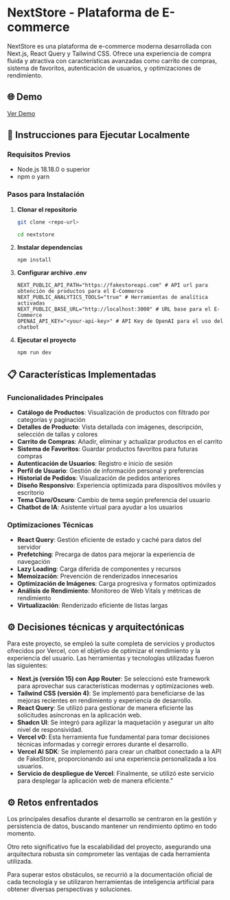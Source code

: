 # NextStore - Plataforma de E-commerce

NextStore es una plataforma de e-commerce moderna desarrollada con Next.js, React Query y Tailwind CSS. Ofrece una experiencia de compra fluida y atractiva con características avanzadas como carrito de compras, sistema de favoritos, autenticación de usuarios, y optimizaciones de rendimiento.

## 🌐 Demo

[Ver Demo](https://tanstack-query-ecommerce-nextjs-22or.vercel.app)

## 🚀 Instrucciones para Ejecutar Localmente

### Requisitos Previos
- Node.js 18.18.0 o superior
- npm o yarn

### Pasos para Instalación

1. **Clonar el repositorio**
    ```bash
    git clone <repo-url>

    cd nextstore
    ```
2. **Instalar dependencias**
    ```
    npm install
    ```
3. **Configurar archivo .env**
    ```
    NEXT_PUBLIC_API_PATH="https://fakestoreapi.com" # API url para obtención de productos para el E-Commerce
    NEXT_PUBLIC_ANALYTICS_TOOLS="true" # Herramientas de analítica activadas
    NEXT_PUBLIC_BASE_URL="http://localhost:3000" # URL base para el E-Commerce
    OPENAI_API_KEY="<your-api-key>" # API Key de OpenAI para el uso del chatbot
    ```
4. **Ejecutar el proyecto**
    ```
    npm run dev
    ```

## 📋 Características Implementadas

### Funcionalidades Principales
- **Catálogo de Productos**: Visualización de productos con filtrado por categorías y paginación
- **Detalles de Producto**: Vista detallada con imágenes, descripción, selección de tallas y colores
- **Carrito de Compras**: Añadir, eliminar y actualizar productos en el carrito
- **Sistema de Favoritos**: Guardar productos favoritos para futuras compras
- **Autenticación de Usuarios**: Registro e inicio de sesión
- **Perfil de Usuario**: Gestión de información personal y preferencias
- **Historial de Pedidos**: Visualización de pedidos anteriores
- **Diseño Responsivo**: Experiencia optimizada para dispositivos móviles y escritorio
- **Tema Claro/Oscuro**: Cambio de tema según preferencia del usuario
- **Chatbot de IA**: Asistente virtual para ayudar a los usuarios

### Optimizaciones Técnicas
- **React Query**: Gestión eficiente de estado y caché para datos del servidor
- **Prefetching**: Precarga de datos para mejorar la experiencia de navegación
- **Lazy Loading**: Carga diferida de componentes y recursos
- **Memoización**: Prevención de renderizados innecesarios
- **Optimización de Imágenes**: Carga progresiva y formatos optimizados
- **Análisis de Rendimiento**: Monitoreo de Web Vitals y métricas de rendimiento
- **Virtualización**: Renderizado eficiente de listas largas

## ⚙ Decisiones técnicas y arquitectónicas

Para este proyecto, se empleó la suite completa de servicios y productos ofrecidos por Vercel, con el objetivo de optimizar el rendimiento y la experiencia del usuario. Las herramientas y tecnologías utilizadas fueron las siguientes:

* **Next.js (versión 15) con App Router**: Se seleccionó este framework para aprovechar sus características modernas y optimizaciones web.
* **Tailwind CSS (versión 4)**: Se implementó para beneficiarse de las mejoras recientes en rendimiento y experiencia de desarrollo.
* **React Query**: Se utilizó para gestionar de manera eficiente las solicitudes asíncronas en la aplicación web.
* **Shadcn UI**: Se integró para agilizar la maquetación y asegurar un alto nivel de responsividad.
* **Vercel v0**: Esta herramienta fue fundamental para tomar decisiones técnicas informadas y corregir errores durante el desarrollo.
* **Vercel AI SDK**: Se implementó para crear un chatbot conectado a la API de FakeStore, proporcionando así una experiencia personalizada a los usuarios.
* **Servicio de despliegue de Vercel**: Finalmente, se utilizó este servicio para desplegar la aplicación web de manera eficiente."

## ⚙ Retos enfrentados

Los principales desafíos durante el desarrollo se centraron en la gestión y persistencia de datos, buscando mantener un rendimiento óptimo en todo momento.

Otro reto significativo fue la escalabilidad del proyecto, asegurando una arquitectura robusta sin comprometer las ventajas de cada herramienta utilizada.

Para superar estos obstáculos, se recurrió a la documentación oficial de cada tecnología y se utilizaron herramientas de inteligencia artificial para obtener diversas perspectivas y soluciones.